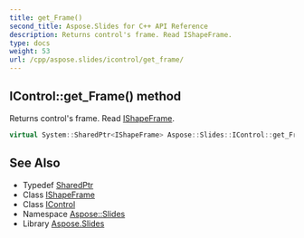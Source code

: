 ```yaml
---
title: get_Frame()
second_title: Aspose.Slides for C++ API Reference
description: Returns control's frame. Read IShapeFrame.
type: docs
weight: 53
url: /cpp/aspose.slides/icontrol/get_frame/
---
```

## IControl::get_Frame() method


Returns control's frame. Read [IShapeFrame](../../ishapeframe/).

```cpp
virtual System::SharedPtr<IShapeFrame> Aspose::Slides::IControl::get_Frame()=0
```

## See Also

* Typedef [SharedPtr](../../system/sharedptr/)
* Class [IShapeFrame](../ishapeframe/)
* Class [IControl](./)
* Namespace [Aspose::Slides](../)
* Library [Aspose.Slides](../../)